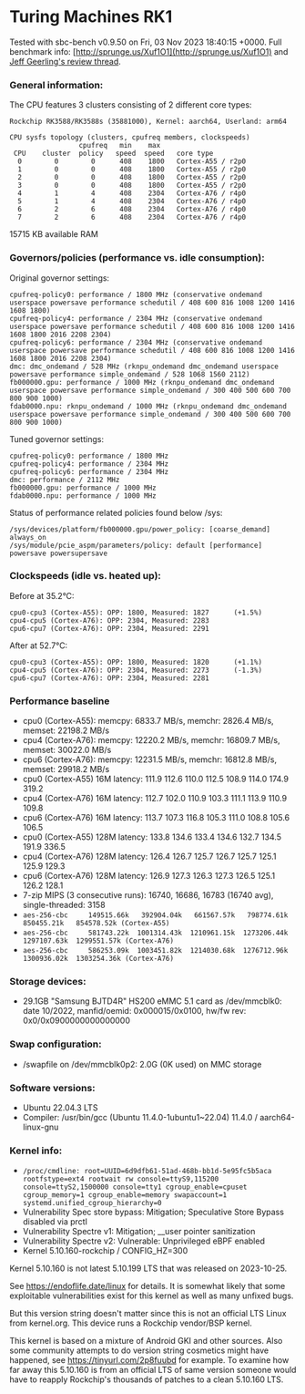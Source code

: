 # Turing Machines RK1

Tested with sbc-bench v0.9.50 on Fri, 03 Nov 2023 18:40:15 +0000. Full benchmark info: [http://sprunge.us/Xuf1O1](http://sprunge.us/Xuf1O1) and [Jeff Geerling's review thread](https://github.com/geerlingguy/sbc-reviews/issues/25).

### General information:

The CPU features 3 clusters consisting of 2 different core types:

    Rockchip RK3588/RK3588s (35881000), Kernel: aarch64, Userland: arm64
    
    CPU sysfs topology (clusters, cpufreq members, clockspeeds)
                     cpufreq   min    max
     CPU    cluster  policy   speed  speed   core type
      0        0        0      408    1800   Cortex-A55 / r2p0
      1        0        0      408    1800   Cortex-A55 / r2p0
      2        0        0      408    1800   Cortex-A55 / r2p0
      3        0        0      408    1800   Cortex-A55 / r2p0
      4        1        4      408    2304   Cortex-A76 / r4p0
      5        1        4      408    2304   Cortex-A76 / r4p0
      6        2        6      408    2304   Cortex-A76 / r4p0
      7        2        6      408    2304   Cortex-A76 / r4p0

15715 KB available RAM

### Governors/policies (performance vs. idle consumption):

Original governor settings:

    cpufreq-policy0: performance / 1800 MHz (conservative ondemand userspace powersave performance schedutil / 408 600 816 1008 1200 1416 1608 1800)
    cpufreq-policy4: performance / 2304 MHz (conservative ondemand userspace powersave performance schedutil / 408 600 816 1008 1200 1416 1608 1800 2016 2208 2304)
    cpufreq-policy6: performance / 2304 MHz (conservative ondemand userspace powersave performance schedutil / 408 600 816 1008 1200 1416 1608 1800 2016 2208 2304)
    dmc: dmc_ondemand / 528 MHz (rknpu_ondemand dmc_ondemand userspace powersave performance simple_ondemand / 528 1068 1560 2112)
    fb000000.gpu: performance / 1000 MHz (rknpu_ondemand dmc_ondemand userspace powersave performance simple_ondemand / 300 400 500 600 700 800 900 1000)
    fdab0000.npu: rknpu_ondemand / 1000 MHz (rknpu_ondemand dmc_ondemand userspace powersave performance simple_ondemand / 300 400 500 600 700 800 900 1000)

Tuned governor settings:

    cpufreq-policy0: performance / 1800 MHz
    cpufreq-policy4: performance / 2304 MHz
    cpufreq-policy6: performance / 2304 MHz
    dmc: performance / 2112 MHz
    fb000000.gpu: performance / 1000 MHz
    fdab0000.npu: performance / 1000 MHz

Status of performance related policies found below /sys:

    /sys/devices/platform/fb000000.gpu/power_policy: [coarse_demand] always_on
    /sys/module/pcie_aspm/parameters/policy: default [performance] powersave powersupersave

### Clockspeeds (idle vs. heated up):

Before at 35.2°C:

    cpu0-cpu3 (Cortex-A55): OPP: 1800, Measured: 1827      (+1.5%)
    cpu4-cpu5 (Cortex-A76): OPP: 2304, Measured: 2283 
    cpu6-cpu7 (Cortex-A76): OPP: 2304, Measured: 2291 

After at 52.7°C:

    cpu0-cpu3 (Cortex-A55): OPP: 1800, Measured: 1820      (+1.1%)
    cpu4-cpu5 (Cortex-A76): OPP: 2304, Measured: 2273      (-1.3%)
    cpu6-cpu7 (Cortex-A76): OPP: 2304, Measured: 2281 

### Performance baseline

  * cpu0 (Cortex-A55): memcpy: 6833.7 MB/s, memchr: 2826.4 MB/s, memset: 22198.2 MB/s
  * cpu4 (Cortex-A76): memcpy: 12220.2 MB/s, memchr: 16809.7 MB/s, memset: 30022.0 MB/s
  * cpu6 (Cortex-A76): memcpy: 12231.5 MB/s, memchr: 16812.8 MB/s, memset: 29918.2 MB/s
  * cpu0 (Cortex-A55) 16M latency: 111.9 112.6 110.0 112.5 108.9 114.0 174.9 319.2 
  * cpu4 (Cortex-A76) 16M latency: 112.7 102.0 110.9 103.3 111.1 113.9 110.9 109.8 
  * cpu6 (Cortex-A76) 16M latency: 113.7 107.3 116.8 105.3 111.0 108.8 105.6 106.5 
  * cpu0 (Cortex-A55) 128M latency: 133.8 134.6 133.4 134.6 132.7 134.5 191.9 336.5 
  * cpu4 (Cortex-A76) 128M latency: 126.4 126.7 125.7 126.7 125.7 125.1 125.9 129.3 
  * cpu6 (Cortex-A76) 128M latency: 126.9 127.3 126.3 127.3 126.5 125.1 126.2 128.1 
  * 7-zip MIPS (3 consecutive runs): 16740, 16686, 16783 (16740 avg), single-threaded: 3158
  * `aes-256-cbc     149515.66k   392904.04k   661567.57k   798774.61k   850455.21k   854578.52k (Cortex-A55)`
  * `aes-256-cbc     581743.22k  1001314.43k  1210961.15k  1273206.44k  1297107.63k  1299551.57k (Cortex-A76)`
  * `aes-256-cbc     586253.09k  1003451.82k  1214030.68k  1276712.96k  1300936.02k  1303254.36k (Cortex-A76)`

### Storage devices:

  * 29.1GB "Samsung BJTD4R" HS200 eMMC 5.1 card as /dev/mmcblk0: date 10/2022, manfid/oemid: 0x000015/0x0100, hw/fw rev: 0x0/0x0900000000000000

### Swap configuration:

  * /swapfile on /dev/mmcblk0p2: 2.0G (0K used) on MMC storage

### Software versions:

  * Ubuntu 22.04.3 LTS
  * Compiler: /usr/bin/gcc (Ubuntu 11.4.0-1ubuntu1~22.04) 11.4.0 / aarch64-linux-gnu

### Kernel info:

  * `/proc/cmdline: root=UUID=6d9dfb61-51ad-468b-bb1d-5e95fc5b5aca rootfstype=ext4 rootwait rw console=ttyS9,115200 console=ttyS2,1500000 console=tty1 cgroup_enable=cpuset cgroup_memory=1 cgroup_enable=memory swapaccount=1 systemd.unified_cgroup_hierarchy=0 `
  * Vulnerability Spec store bypass: Mitigation; Speculative Store Bypass disabled via prctl
  * Vulnerability Spectre v1:        Mitigation; __user pointer sanitization
  * Vulnerability Spectre v2:        Vulnerable: Unprivileged eBPF enabled
  * Kernel 5.10.160-rockchip / CONFIG_HZ=300

Kernel 5.10.160 is not latest 5.10.199 LTS that was released on 2023-10-25.

See https://endoflife.date/linux for details. It is somewhat likely that some
exploitable vulnerabilities exist for this kernel as well as many unfixed bugs.

But this version string doesn't matter since this is not an official LTS Linux
from kernel.org. This device runs a Rockchip vendor/BSP kernel.

This kernel is based on a mixture of Android GKI and other sources. Also some
community attempts to do version string cosmetics might have happened, see
https://tinyurl.com/2p8fuubd for example. To examine how far away this 5.10.160
is from an official LTS of same version someone would have to reapply Rockchip's
thousands of patches to a clean 5.10.160 LTS.
